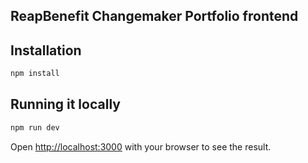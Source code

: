## ReapBenefit Changemaker Portfolio frontend

## Installation

```bash
npm install
```

## Running it locally

```bash
npm run dev
```

Open [http://localhost:3000](http://localhost:3000) with your browser to see the result.
